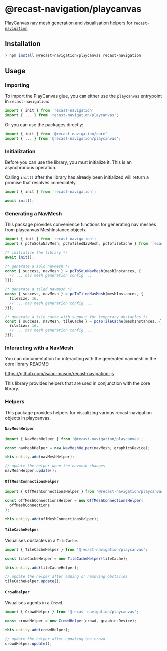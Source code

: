# @recast-navigation/playcanvas

PlayCanvas nav mesh generation and visualisation helpers for [`recast-navigation`](https://github.com/isaac-mason/recast-navigation-js/tree/main/packages/recast-navigation).

## Installation

```bash
> npm install @recast-navigation/playcanvas recast-navigation
```

## Usage

### Importing

To import the PlayCanvas glue, you can either use the `playcanvas` entrypoint in `recast-navigation`:

```ts
import { init } from 'recast-navigation'
import { ... } from 'recast-navigation/playcanvas';
```

Or you can use the packages directly:

```ts
import { init } from '@recast-navigation/core'
import { ... } from '@recast-navigation/playcanvas';
```

### Initialization

Before you can use the library, you must initialize it. This is an asynchronous operation.

Calling `init()` after the library has already been initialized will return a promise that resolves immediately.

```ts
import { init } from 'recast-navigation';

await init();
```

### Generating a NavMesh

This package provides convenience functions for generating nav meshes from playcanvas MeshInstance objects.

```ts
import { init } from 'recast-navigation';
import { pcToSoloNavMesh, pcToTiledNavMesh, pcToTileCache } from 'recast-navigation/playcanvas';

/* initialize the library */
await init();

/* generate a solo navmesh */
const { success, navMesh } = pcToSoloNavMesh(meshInstances, {
  // ... nav mesh generation config ...
}});

/* generate a tiled navmesh */
const { success, navMesh } = pcToTiledNavMesh(meshInstances, {
  tileSize: 16,
  // ... nav mesh generation config ...
}});

/* generate a tile cache with support for temporary obstacles */
const { success, navMesh, tileCache } = pcToTileCache(meshInstances, {
  tileSize: 16,
  // ... nav mesh generation config ...
}});
```

### Interacting with a NavMesh

You can documentation for interacting with the generated navmesh in the core library README:

https://github.com/isaac-mason/recast-navigation-js

This library provides helpers that are used in conjunction with the core library.

### Helpers

This package provides helpers for visualizing various recast-navigation objects in playcanvas.

#### `NavMeshHelper`

```ts
import { NavMeshHelper } from '@recast-navigation/playcanvas';

const navMeshHelper = new NavMeshHelper(navMesh, graphicsDevice);

this.entity.add(navMeshHelper);

// update the helper when the navmesh changes
navMeshHelper.update();
```

#### `OffMeshConnectionsHelper`

```ts
import { OffMeshConnectionsHelper } from '@recast-navigation/playcanvas';

const offMeshConnectionsHelper = new OffMeshConnectionsHelper(
  offMeshConnections
);

this.entity.add(offMeshConnectionsHelper);
```

#### `TileCacheHelper`

Visualises obstacles in a `TileCache`.

```ts
import { TileCacheHelper } from '@recast-navigation/playcanvas';

const tileCacheHelper = new TileCacheHelper(tileCache);

this.entity.add(tileCacheHelper);

// update the helper after adding or removing obstacles
tileCacheHelper.update();
```

#### `CrowdHelper`

Visualises agents in a `Crowd`.

```ts
import { CrowdHelper } from '@recast-navigation/playcanvas';

const crowdHelper = new CrowdHelper(crowd, graphicsDevice);

this.entity.add(crowdHelper);

// update the helper after updating the crowd
crowdHelper.update();
```
